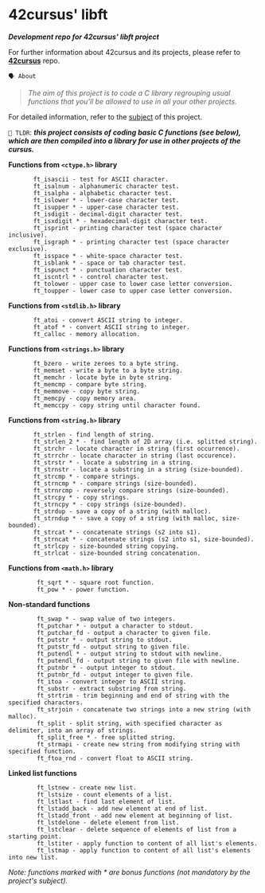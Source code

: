    # **42cursus' libft**

___Development repo for 42cursus' libft project___

For further information about 42cursus and its projects, 
please refer to **[42cursus](https://github.com/appinha/42cursus)** repo.


`🗣️ About`
> *The aim of this project is to code a C library regrouping usual functions that you'll be allowed to use in all your other projects.*

For detailed information, refer to the [subject](https://github.com/appinha/42cursus/tree/master/_PDFs) of this project.

`🚀 TLDR`: ***this project consists of coding basic C functions (see below), which are then compiled
into a library for use in other projects of the cursus.***

**Functions from `<ctype.h>` library**
 ```
        ft_isascii - test for ASCII character.
        ft_isalnum - alphanumeric character test.
        ft_isalpha - alphabetic character test.
        ft_islower * - lower-case character test.
        ft_isupper * - upper-case character test.
        ft_isdigit - decimal-digit character test.
        ft_isxdigit * - hexadecimal-digit character test.
        ft_isprint - printing character test (space character inclusive).
        ft_isgraph * - printing character test (space character exclusive).
        ft_isspace * - white-space character test.
        ft_isblank * - space or tab character test.
        ft_ispunct * - punctuation character test.
        ft_iscntrl * - control character test.
        ft_tolower - upper case to lower case letter conversion.
        ft_toupper - lower case to upper case letter conversion.
 ```
**Functions from `<stdlib.h>` library**
 ```
        ft_atoi - convert ASCII string to integer.
        ft_atof * - convert ASCII string to integer.
        ft_calloc - memory allocation.
 ```  
**Functions from `<strings.h>` library**
 ```
        ft_bzero - write zeroes to a byte string.
        ft_memset - write a byte to a byte string.
        ft_memchr - locate byte in byte string.
        ft_memcmp - compare byte string.
        ft_memmove - copy byte string.
        ft_memcpy - copy memory area.
        ft_memccpy - copy string until character found.
 ```
  
**Functions from `<string.h>` library**
 ```
        ft_strlen - find length of string.
        ft_strlen_2 * - find length of 2D array (i.e. splitted string).
        ft_strchr - locate character in string (first occurrence).
        ft_strrchr - locate character in string (last occurence).
        ft_strstr * - locate a substring in a string.
        ft_strnstr - locate a substring in a string (size-bounded).
        ft_strcmp * - compare strings.
        ft_strncmp * - compare strings (size-bounded).
        ft_strnrcmp - reversely compare strings (size-bounded).
        ft_strcpy * - copy strings.
        ft_strncpy * - copy strings (size-bounded).
        ft_strdup - save a copy of a string (with malloc).
        ft_strndup * - save a copy of a string (with malloc, size-bounded).
        ft_strcat * - concatenate strings (s2 into s1).
        ft_strncat * - concatenate strings (s2 into s1, size-bounded).
        ft_strlcpy - size-bounded string copying.
        ft_strlcat - size-bounded string concatenation.
```
**Functions from `<math.h>` library**
```
        ft_sqrt * - square root function.
        ft_pow * - power function.
```
**Non-standard functions**
```
        ft_swap * - swap value of two integers.
        ft_putchar * - output a character to stdout.
        ft_putchar_fd - output a character to given file.
        ft_putstr * - output string to stdout.
        ft_putstr_fd - output string to given file.
        ft_putendl * - output string to stdout with newline.
        ft_putendl_fd - output string to given file with newline.
        ft_putnbr * - output integer to stdout.
        ft_putnbr_fd - output integer to given file.
        ft_itoa - convert integer to ASCII string.
        ft_substr - extract substring from string.
        ft_strtrim - trim beginning and end of string with the specified characters.
        ft_strjoin - concatenate two strings into a new string (with malloc).
        ft_split - split string, with specified character as delimiter, into an array of strings.
        ft_split_free * - free splitted string.
        ft_strmapi - create new string from modifying string with specified function.
        ft_ftoa_rnd - convert float to ASCII string.
```
  
**Linked list functions**
```
        ft_lstnew - create new list.
        ft_lstsize - count elements of a list.
        ft_lstlast - find last element of list.
        ft_lstadd_back - add new element at end of list.
        ft_lstadd_front - add new element at beginning of list.
        ft_lstdelone - delete element from list.
        ft_lstclear - delete sequence of elements of list from a starting point.
        ft_lstiter - apply function to content of all list's elements.
        ft_lstmap - apply function to content of all list's elements into new list.
```
*Note: functions marked with * are bonus functions (not mandatory by the project's subject).*
